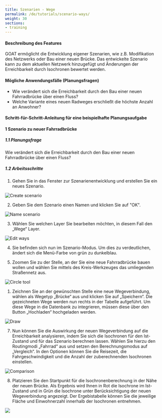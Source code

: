 ```yaml
---
title: Szenarien - Wege
permalink: /de/tutorials/scenario-ways/
weight: 30
sections:
- training
---
```


#### Beschreibung des Features
GOAT ermöglicht die Entwicklung eigener Szenarien, wie z.B. Modifikation des Netzwerks oder Bau einer neuen Brücke. Das entwickelte Szenario kann zu dem aktuellen Netzwerk hinzugefügt und Änderungen der Erreichbarkeit durch Isochronen bewertet werden. 

#### Mögliche Anwendungsfälle (Planungsfragen)
- Wie verändert sich die Erreichbarkeit durch den Bau einer neuen Fahrradbrücke über einen Fluss?
- Welche Variante eines neuen Radweges erschließt die höchste Anzahl an Anwohner?


#### Schritt-für-Schritt-Anleitung für eine beispielhafte Planungsaufgabe
#### 1 Szenario zu neuer Fahrradbrücke
##### 1.1 Planungsfrage
Wie verändert sich die Erreichbarkeit durch den Bau einer neuen Fahrradbrücke über einen Fluss? 
##### 1.2 Arbeitsschritte
1. Gehen Sie in das Fenster zur Szenarienentwicklung und erstellen Sie ein neues Szenario.  

<img src="/images/training_materials/Scenario_POIs/create_scenario.png"  alt="Create scenario" style="max-height:300px;"/>

2. Geben Sie dem Szenario einen Namen und klicken Sie auf "OK".  

<img src="/images/training_materials/Scenario_building/name_scenario.png"  alt="Name scenario" style="max-height:200px;"/>

3. Wählen Sie welchen Layer Sie bearbeiten möchten, in diesem Fall den „Wege“ Layer.  

<img src="/images/training_materials/Scenario_building/scenario_ways.png"  alt="Edit ways" style="max-height:350px;"/>


4. Sie befinden sich nun im Szenario-Modus. Um dies zu verdeutlichen, ändert sich die Menü-Farbe von grün zu dunkelblau. 

5. Zoomen Sie zu der Stelle, an der Sie eine neue Fahrradbrücke bauen wollen und wählen Sie mittels des Kreis-Werkzeuges das umliegenden Straßennetz aus.

<img src="/images/training_materials/Scenario_building/circle_scenario.png"  alt="Circle tool"/>

1. Zeichnen Sie an der gewünschten Stelle eine neue Wegeverbindung, wählen als Wegetyp „Brücke“ aus und klicken Sie auf „Speichern“. Die gezeichneten Wege werden nun rechts in der Tabelle aufgeführt. Um diese Wege in die Datenbank zu integrieren, müssen diese über den Button „Hochladen“ hochgeladen werden.  

<img src="/images/training_materials/Scenario_building/bridge_building.webp"  alt="Draw" style="max-height:300px;"/>

7. Nun können Sie die Auswirkung der neuen Wegeverbindung auf die Erreichbarkeit analysieren, indem Sie sich die Isochronen für den Ist-Zustand und für das Szenario berechnen lassen. Wählen Sie hierzu den Routingmodi „Fahrrad“ aus und setzen den Berechnungsmodus auf „Vergleich“. In den Optionen können Sie die Reisezeit, die Fahrgeschwindigkeit und die Anzahl der zuberechnenden Isochronen einstellen.  

<img src="/images/training_materials/Scenario_building/comparison.png"  alt="Comparison" style="max-height:400px;"/>

8. Platzieren Sie den Startpunkt für die Isochronenberechnung in der Nähe der neuen Brücke. Als Ergebnis wird Ihnen in Rot die Isochrone im Ist-Zustand und in Grün die Isochrone unter Berücksichtigung der neuen Wegeverbindung angezeigt. Der Ergebistabelle können Sie die jeweilige Fläche und Einwohnerzahl innerhalb der Isochronen entnehmen.  

![](/images/training_materials/Scenario_building/result_isochrone.png)


